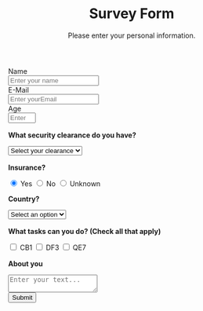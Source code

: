 <!doctype html>

<html lang="en">
<head>
  <meta charset="utf-8">
  <meta name="viewport" content="width=device-width, initial-scale=1.0"> 
  <title>Survey Form</title>
  <meta name="description" content="A test survey form">
  <meta name="author" content="Daniel Parpart">

   <link type="text/css" rel="stylesheet" media="screen" href="design.css" />

</head>

<body>
  <header class="header">
    <h1 id="title" class="text-center">Survey Form</h1>
    <p id="description" class="text-center">Please enter your personal information.</p>
  </header>
  <form id="survey-form"> 
    <div class="form-group">
        <label id="name-label" for="name">Name</label> <br>
        <input id="name" class="form-control" type="text" name="name" placeholder="Enter your name" required="">
    </div>
    <div class="form-group">
        <label id="email-label" for="email">E-Mail</label> <br>
        <input id="email" class="form-control" type="email" name="email" placeholder="Enter yourEmail" required="">
    </div>
    <div class="form-group">
        <label id="number-label" for="number">Age</label> <br>
        <input id="number" class="form-control" type="number" min="18" max="65" name="number" placeholder="Enter your age" required="">
    </div>
    <div class="form-group">
        <p style="font-weight: bold; padding-top: 2px;">What security clearance do you have?</p>
        <select id="dropdown" class="form-control" name="role" required="">
            <option disabled selected value="">Select your clearance</option>
            <option value="a">A</option>
            <option value="b">B</option>
            <option value="c">C</option>
            <option value="d">D</option>
            <option value="none">None</option>
        </select>
    </div>
    <div class="form-group">
        <p style="font-weight: bold; padding-top: 2px;">Insurance?</p>
        <label>
            <input class="input-radio" name="insurance" value="yes" type="radio" checked>
            Yes
        </label>
        <label>
            <input class="input-radio" name="insurance" value="no" type="radio">
            No
        </label>
        <label>
            <input class="input-radio" name="insurance" value="unknown" type="radio">
            Unknown
        </label>
    </div>
    <div class="form-group">
        <p style="font-weight: bold; ">Country?</p>
        <select id="country" class="form-control" name="country" required>
            <option disabled selected value="">Select an option</option>
            <option value="USA">USA</option>
            <option value="UK">UK</option>
            <option value="Germany">Germany</option>
        </select>
    </div>
    <div class="form-group">
       <p style="font-weight: bold; padding-top: 2px;">
        What tasks can you do?
        <span class="clue"> (Check all that apply)</span>
       </p>
       <label>
        <input class="input-checkbox" name="able" value="cb1" type="checkbox">
        CB1
       </label>
       <label>
        <input class="input-checkbox" name="able" value="df3" type="checkbox">
        DF3
       </label>
       <label>
        <input class="input-checkbox" name="able" value="qe7" type="checkbox">
        QE7
       </label>
       </div>
    <div class="form-group">
        <p style="font-weight: bold; padding-top: 2px;">About you</p>
        <textarea id="comments" class="input-textarea" name="comment" placeholder="Enter your text..."></textarea>
       </div>
    <div class="form-group">
        <button id="submit" class="submit-button" type="submit">Submit</button>
       </div>
      
  </form>
  <script src="https://cdn.freecodecamp.org/testable-projects-fcc/v1/bundle.js"></script>
</body>
</html>
